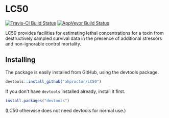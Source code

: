 # LC50
[![Travis-CI Build Status](https://travis-ci.org/ahproctor/LC50.svg?branch=master)](https://travis-ci.org/ahproctor/LC50)
[![AppVeyor Build Status](https://ci.appveyor.com/api/projects/status/github/ahproctor/LC50?branch=master&svg=true)](https://ci.appveyor.com/project/ahproctor/LC50)

LC50 provides facilities for estimating lethal concentrations for a
toxin from destructively sampled survival data in the presence of
additional stressors and non-ignorable control mortality.


## Installing

The package is easily installed from GitHub, using the devtools package.

```R
devtools::install_github("ahproctor/LC50")
```

If you don't have `devtools` installed already, install it first.

```R
install.packages("devtools")
```

(LC50 otherwise does not need devtools for normal use.)

